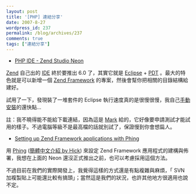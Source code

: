 ```yaml
---
layout: post
title: '[PHP] 連結分享'
date: 2007-8-27
wordpress_id: 237
permalink: /blog/archives/237
comments: true
tags: ["連結分享"]
---
```


* [PHP IDE - Zend Studio Neon](http://php-docs.blogspot.com/2007/08/php-ide-zend-studio-neon.html)

[Zend](http://www.zend.com/) 自己出的 [IDE](http://www.zend.com/products/zend_studio) 終於要推出 6.0 了，其實它就是 [Eclipse](http://www.eclipse.org/) + [PDT](http://www.eclipse.org/pdt/) 。最大的特色就是可以新增一個 [Zend Framework](http://framework.zend.com/) 的專案，然後會幫你把相關的目錄結構給建好。 

試用了一下，發現裝了一堆套件的 Eclipse 執行速度真的是很慢很慢，我自己[手動安裝](http://blog.roodo.com/jaceju/archives/2885267.html)的還快點... 

註：我不曉得能不能給下載連結，因為這是 [Mark](http://blog.markplace.net/marks_place/) 給的，它好像要申請測試才能試用的樣子。不過電腦等級不是最高檔的話就別試了，保證慢到你會想扁人。

* [Setting up Zend Framework applications with Phing](http://raphaelstolt.blogspot.com/2007/08/setting-up-zend-framework-applications.html)

用 [Phing](http://phing.info/trac/) ([簡體中文介紹 by Hick](http://www.hickwu.com/?p=12)) 來設定 Zend Framework 應用程式的建構與佈署，我想在上面的 Neon 還沒正式推出之前，也可以考慮採用這個方法。

不過目前在我們的實際開發上，我覺得這樣的方式還是有點複雜與麻煩，「 SVN 加複製貼上可能還比較有搞頭」；當然這是我們的狀況，也許其他地方很適用也說不定。


